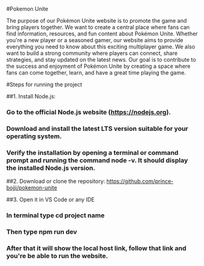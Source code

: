 #Pokemon Unite

The purpose of our Pokémon Unite website is to promote the game and bring players together. We want to create a central place where fans can find information, resources, and fun content about Pokémon Unite. Whether you're a new player or a seasoned gamer, our website aims to provide everything you need to know about this exciting multiplayer game. We also want to build a strong community where players can connect, share strategies, and stay updated on the latest news. Our goal is to contribute to the success and enjoyment of Pokémon Unite by creating a space where fans can come together, learn, and have a great time playing the game.

#Steps for running the project

##1. Install Node.js:

###     Go to the official Node.js website (https://nodejs.org).
###     Download and install the latest LTS version suitable for your operating system.
###     Verify the installation by opening a terminal or command prompt and running the command node -v. It should display the             installed Node.js version.

##2. Download or clone the repository: https://github.com/prince-bojji/pokemon-unite

##3. Open it in VS Code or any IDE
###      In terminal type cd project name
###      Then type npm run dev
###      After that it will show the local host link, follow that link and you're be able to run the website.


